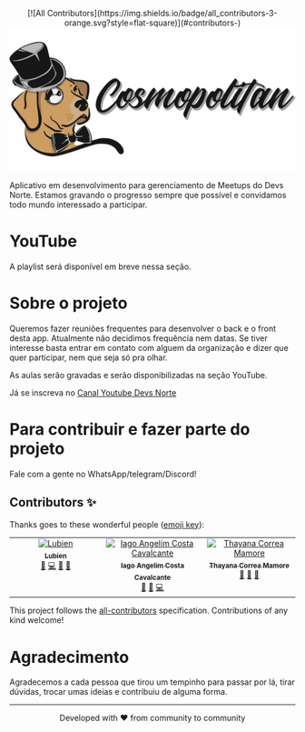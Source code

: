 <p align="center">
<!-- ALL-CONTRIBUTORS-BADGE:START - Do not remove or modify this section -->
[![All Contributors](https://img.shields.io/badge/all_contributors-3-orange.svg?style=flat-square)](#contributors-)
<!-- ALL-CONTRIBUTORS-BADGE:END -->
    <img src="resources/assets/public/cosmopolitan-logo-full.png" style="max-height: 300px; height: 100%;" >
</p>

Aplicativo em desenvolvimento para gerenciamento de Meetups do Devs Norte. Estamos gravando o progresso sempre que possível e convidamos todo mundo interessado a participar.

# YouTube

A playlist será disponível em breve nessa seção.

# Sobre o projeto

Queremos fazer reuniões frequentes para desenvolver o back e o front desta app. Atualmente não decidimos frequência nem datas. Se tiver interesse basta entrar em contato com alguem da organização e dizer que quer participar, nem que seja só pra olhar.

As aulas serão gravadas e serão disponibilizadas na seção YouTube.

Já se inscreva no [Canal Youtube Devs Norte](https://www.youtube.com/@DevsNorte)

# Para contribuir e fazer parte do projeto

Fale com a gente no WhatsApp/telegram/Discord!

## Contributors ✨

Thanks goes to these wonderful people ([emoji key](https://allcontributors.org/docs/en/emoji-key)):

<!-- ALL-CONTRIBUTORS-LIST:START - Do not remove or modify this section -->
<!-- prettier-ignore-start -->
<!-- markdownlint-disable -->
<table>
  <tbody>
    <tr>
      <td align="center" valign="top" width="14.28%"><a href="https://www.linkedin.com/in/lubien/"><img src="https://avatars.githubusercontent.com/u/9121359?v=4?s=100" width="100px;" alt="Lubien"/><br /><sub><b>Lubien</b></sub></a><br /><a href="#ideas-lubien" title="Ideas, Planning, & Feedback">🤔</a> <a href="https://github.com/devsnorte/cosmopolitan/commits?author=lubien" title="Code">💻</a> <a href="https://github.com/devsnorte/cosmopolitan/pulls?q=is%3Apr+reviewed-by%3Alubien" title="Reviewed Pull Requests">👀</a> <a href="#talk-lubien" title="Talks">📢</a></td>
      <td align="center" valign="top" width="14.28%"><a href="https://iagocavalcante.com/"><img src="https://avatars.githubusercontent.com/u/5131187?v=4?s=100" width="100px;" alt="Iago Angelim Costa Cavalcante"/><br /><sub><b>Iago Angelim Costa Cavalcante</b></sub></a><br /><a href="#ideas-iagocavalcante" title="Ideas, Planning, & Feedback">🤔</a> <a href="https://github.com/devsnorte/cosmopolitan/pulls?q=is%3Apr+reviewed-by%3Aiagocavalcante" title="Reviewed Pull Requests">👀</a> <a href="https://github.com/devsnorte/cosmopolitan/commits?author=iagocavalcante" title="Code">💻</a></td>
      <td align="center" valign="top" width="14.28%"><a href="https://thayanacmamore.dev"><img src="https://avatars.githubusercontent.com/u/8525721?v=4?s=100" width="100px;" alt="Thayana Correa Mamore"/><br /><sub><b>Thayana Correa Mamore</b></sub></a><br /><a href="#ideas-thauska" title="Ideas, Planning, & Feedback">🤔</a> <a href="https://github.com/devsnorte/cosmopolitan/commits?author=thauska" title="Documentation">📖</a> <a href="https://github.com/devsnorte/cosmopolitan/pulls?q=is%3Apr+reviewed-by%3Athauska" title="Reviewed Pull Requests">👀</a></td>
    </tr>
  </tbody>
</table>

<!-- markdownlint-restore -->
<!-- prettier-ignore-end -->

<!-- ALL-CONTRIBUTORS-LIST:END -->

This project follows the [all-contributors](https://github.com/all-contributors/all-contributors) specification. Contributions of any kind welcome!

# Agradecimento

Agradecemos a cada pessoa que tirou um tempinho para passar por lá, tirar dúvidas, trocar umas ideias e contribuiu de alguma forma.

---
<p align="center">
Developed with ❤️ from community to community
</p>
